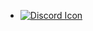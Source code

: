 * [![Discord Icon](https://icongr.am/simple/discord.svg?size=48&color=808080)](https://discord.gg/Ga3A3csy)